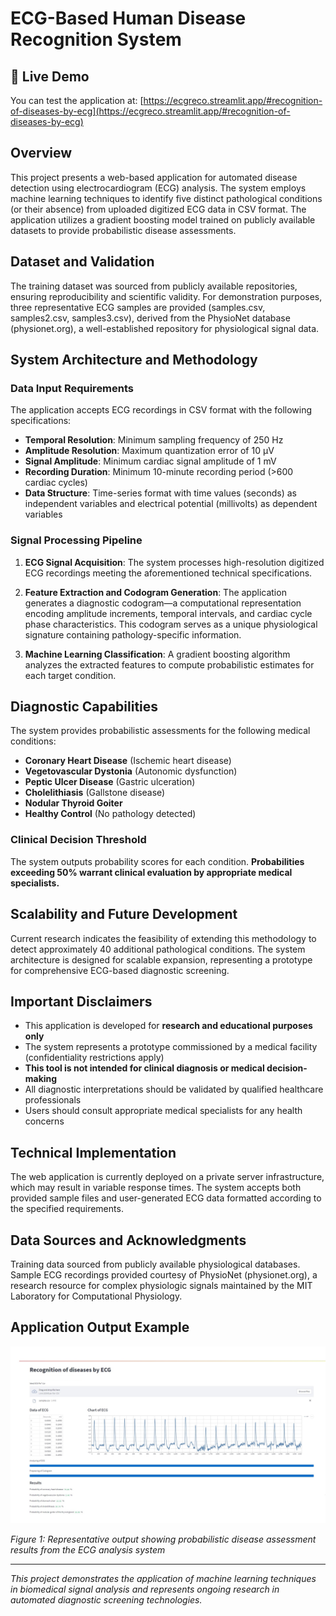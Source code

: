 # EСG-Ваsеd Нumаn Diseаsе Rесоgnitiоn Systеm
## 🔗 Live Demo

You can test the application at: [https://ecgreco.streamlit.app/#recognition-of-diseases-by-ecg](https://ecgreco.streamlit.app/#recognition-of-diseases-by-ecg)

## Overview

This project presents a web-based application for automated disease detection using electrocardiogram (ECG) analysis. The system employs machine learning techniques to identify five distinct pathological conditions (or their absence) from uploaded digitized ECG data in CSV format. The application utilizes a gradient boosting model trained on publicly available datasets to provide probabilistic disease assessments.

## Dataset and Validation

The training dataset was sourced from publicly available repositories, ensuring reproducibility and scientific validity. For demonstration purposes, three representative ECG samples are provided (samples.csv, samples2.csv, samples3.csv), derived from the PhysioNet database (physionet.org), a well-established repository for physiological signal data.

## System Architecture and Methodology

### Data Input Requirements

The application accepts ECG recordings in CSV format with the following specifications:

- **Temporal Resolution**: Minimum sampling frequency of 250 Hz
- **Amplitude Resolution**: Maximum quantization error of 10 μV
- **Signal Amplitude**: Minimum cardiac signal amplitude of 1 mV
- **Recording Duration**: Minimum 10-minute recording period (>600 cardiac cycles)
- **Data Structure**: Time-series format with time values (seconds) as independent variables and electrical potential (millivolts) as dependent variables

### Signal Processing Pipeline

1. **ECG Signal Acquisition**: The system processes high-resolution digitized ECG recordings meeting the aforementioned technical specifications.

2. **Feature Extraction and Codogram Generation**: The application generates a diagnostic codogram—a computational representation encoding amplitude increments, temporal intervals, and cardiac cycle phase characteristics. This codogram serves as a unique physiological signature containing pathology-specific information.

3. **Machine Learning Classification**: A gradient boosting algorithm analyzes the extracted features to compute probabilistic estimates for each target condition.

## Diagnostic Capabilities

The system provides probabilistic assessments for the following medical conditions:

- **Coronary Heart Disease** (Ischemic heart disease)
- **Vegetovascular Dystonia** (Autonomic dysfunction)
- **Peptic Ulcer Disease** (Gastric ulceration)
- **Cholelithiasis** (Gallstone disease)
- **Nodular Thyroid Goiter**
- **Healthy Control** (No pathology detected)

### Clinical Decision Threshold

The system outputs probability scores for each condition. **Probabilities exceeding 50% warrant clinical evaluation by appropriate medical specialists.**

## Scalability and Future Development

Current research indicates the feasibility of extending this methodology to detect approximately 40 additional pathological conditions. The system architecture is designed for scalable expansion, representing a prototype for comprehensive ECG-based diagnostic screening.

## Important Disclaimers

- This application is developed for **research and educational purposes only**
- The system represents a prototype commissioned by a medical facility (confidentiality restrictions apply)
- **This tool is not intended for clinical diagnosis or medical decision-making**
- All diagnostic interpretations should be validated by qualified healthcare professionals
- Users should consult appropriate medical specialists for any health concerns

## Technical Implementation

The web application is currently deployed on a private server infrastructure, which may result in variable response times. The system accepts both provided sample files and user-generated ECG data formatted according to the specified requirements.

## Data Sources and Acknowledgments

Training data sourced from publicly available physiological databases. Sample ECG recordings provided courtesy of PhysioNet (physionet.org), a research resource for complex physiologic signals maintained by the MIT Laboratory for Computational Physiology.

## Application Output Example

![ECG Analysis Results](https://raw.githubusercontent.com/galelisette/-g/5e857bff959031cfa12a7b9aa193a577e15c5bc7/imagine.png)

*Figure 1: Representative output showing probabilistic disease assessment results from the ECG analysis system*

---

*This project demonstrates the application of machine learning techniques in biomedical signal analysis and represents ongoing research in automated diagnostic screening technologies.*
